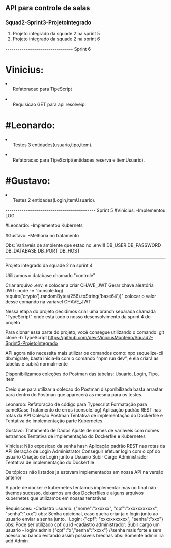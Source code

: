 	
<h1 align="center">
  <h2>API para controle de salas</h2>
</h1>

### Squad2-Sprint3-ProjetoIntegrado 
   1. Projeto integrado da squade 2 na sprint 5 
   2. Projeto integrado da squade 2 na sprint 6 

--------------------------------- Sprint 6

  <h1>Vinicius:</h1>
  <li>
    <ul>
      Refatoracao para TipeScript
    </ul>
  </li>
  <li>
    <ul>
      Requisicao GET para api resolveip.
    </ul>
  </li>
  
  <h1>#Leonardo:</h1>
  <li>
    <ul>
      Testes 3 entidades(usuario,tipo,item).
    </ul>
  </li>
   <li>
    <ul>
      Refatoracao para TipeScript(entidades reserva e itemUsuario).
    </ul>
  </li>
  
  <h1>#Gustavo:</h1>
  <li>
    <ul>
      Testes 2 entidades(Login,itemUsuario).
    </ul>
  </li>

-------------------------------------------- Sprint 5
#Vinicius:
 -Implementou LOG
 
#Leonardo:
 -Implementou Kubernets
 
#Gustavo:
 -Melhoria no tratamento
 
Obs: Variaveis de ambiente que estao no .env!!!
DB_USER
DB_PASSWORD
DB_DATABASE
DB_PORT
DB_HOST

-----------------------------------------------------------------------------------------------
Projeto integrado da squade 2 na sprint 4

Utilizamos o database chamado "controle"

Criar arquivo .env, e colocar a criar CHAVE_JWT
Gerar chave aleatória JWT:
node -e "console.log( require('crypto').randomBytes(256).toString('base64'))" 
colocar o valor desse comando na variavel CHAVE_JWT

Nessa etapa do projeto decidimos criar uma branch separada chamada "TypeScript" onde está todo o nosso desenvolvimento da sprint 4 do projeto

Para clonar essa parte do projeto, você consegue utilizando o comando:
git clone -b TypeScript https://github.com/dev-ViniciusMonteiro/Squad2-Sprint3-ProjetoIntegrado 

API agora não necessita mais utilizar os comandos como: npx sequelize-cli db:migrate, basta inicia-la com o comando "npm run dev", e ela criará as tabelas e subirá normalmente

Disponibilizamos coleções do Postman das tabelas:
Usuario, Login, Tipo, Item

Creio que para utilizar a colecao do Postman disponibilizada basta arrastar para dentro do Postman que aparecerá as mesma para os testes.

Leonardo:
    Refatoração de código para Typescript
    Formatação para camelCase
    Tratamento de erros (console.log)
    Aplicação padrão REST nas rotas da API
    Coleção Postman
    Tentativa de implementação do Dockerfile
    e  Tentativa de implementação parte Kubernetes

Gustavo:
    Tratamento de Dados
    Ajuste de nomes de variaveis com nomes estranhos
    Tentativa de implementação do Dockerfile e Kubernetes

Vinicius:
    Não exposicao da senha hash
    Aplicação padrão REST nas rotas da API
    Geração de Login Administrator
    Conseguir efetuar login com o cpf do usuario
    Criação de Login junto a Usuario
    Subir Cargo Administrador
    Tentativa de implementação do Dockerfile

Os tópicos não listados ja estavam implementados em nossa API na versão anterior

A parte de docker e kubernetes tentamos implementar mas no final não tivemos sucesso, deixamos um dos Dockerfiles e alguns arquivos kubernetes que utilizamos em nossas tentativas

Requisicoes:
 -Cadastro usuario: {"nome":"xxxxxx", "cpf":"xxxxxxxxxxx", "senha":"xxx"}
   obs: Senha opicional, caso queira criar ja o login junto ao usuario enviar a senha junto.
 -Login: {"cpf": "xxxxxxxxxxx", "senha":"xxx"}
  obs: Pode ser utilizado cpf ou id
 -cadastro administrador: Subir cargo um usuario - login/:admin {"cpf":"x","senha":"xxxx"} //senha mais forte e sem acesso ao banco evitando assim possiveis brechas
   obs: Somente admin ira add Admin
